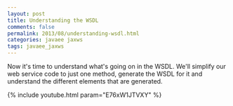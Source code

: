 ```yaml
---           
layout: post
title: Understanding the WSDL
comments: false
permalink: 2013/08/understanding-wsdl.html
categories: javaee jaxws
tags: javaee_jaxws
---
```


Now it's time to understand what's going on in the WSDL. We'll simplify our web service code to just one method, generate the WSDL for it and  understand the different elements that are generated. 

{% include youtube.html param="E76xW1JTVXY" %}